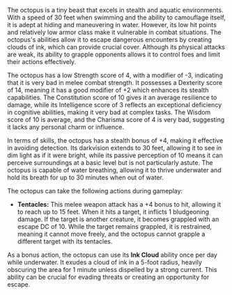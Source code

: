 The octopus is a tiny beast that excels in stealth and aquatic environments. With a speed of 30 feet when swimming and the ability to camouflage itself, it is adept at hiding and maneuvering in water. However, its low hit points and relatively low armor class make it vulnerable in combat situations. The octopus's abilities allow it to escape dangerous encounters by creating clouds of ink, which can provide crucial cover. Although its physical attacks are weak, its ability to grapple opponents allows it to control foes and limit their actions effectively.

The octopus has a low Strength score of 4, with a modifier of -3, indicating that it is very bad in melee combat strength. It possesses a Dexterity score of 14, meaning it has a good modifier of +2 which enhances its stealth capabilities. The Constitution score of 10 gives it an average resilience to damage, while its Intelligence score of 3 reflects an exceptional deficiency in cognitive abilities, making it very bad at complex tasks. The Wisdom score of 10 is average, and the Charisma score of 4 is very bad, suggesting it lacks any personal charm or influence.

In terms of skills, the octopus has a stealth bonus of +4, making it effective in avoiding detection. Its darkvision extends to 30 feet, allowing it to see in dim light as if it were bright, while its passive perception of 10 means it can perceive surroundings at a basic level but is not particularly astute. The octopus is capable of water breathing, allowing it to thrive underwater and hold its breath for up to 30 minutes when out of water.

The octopus can take the following actions during gameplay: 

- **Tentacles:** This melee weapon attack has a +4 bonus to hit, allowing it to reach up to 15 feet. When it hits a target, it inflicts 1 bludgeoning damage. If the target is another creature, it becomes grappled with an escape DC of 10. While the target remains grappled, it is restrained, meaning it cannot move freely, and the octopus cannot grapple a different target with its tentacles. 

As a bonus action, the octopus can use its **Ink Cloud** ability once per day while underwater. It exudes a cloud of ink in a 5-foot radius, heavily obscuring the area for 1 minute unless dispelled by a strong current. This ability can be crucial for evading threats or creating an opportunity for escape.